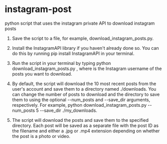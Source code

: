 # instagram-post
python script that uses the instagram private API to download instagram posts


1. Save the script to a file, for example, download_instagram_posts.py.

2. Install the InstagramAPI library if you haven't already done so. You can do this by running pip install InstagramAPI in your terminal.

3. Run the script in your terminal by typing python download_instagram_posts.py <username>, where <username> is the Instagram username of the posts you want to download.
  
4. By default, the script will download the 10 most recent posts from the user's account and save them to a directory named ./downloads. You can change the number of posts to download and the directory to save them to using the optional --num_posts and --save_dir arguments, respectively. For example, python download_instagram_posts.py <username> --num_posts 5 --save_dir ./my_downloads.
  
5. The script will download the posts and save them to the specified directory. Each post will be saved as a separate file with the post ID as the filename and either a .jpg or .mp4 extension depending on whether the post is a photo or video.
